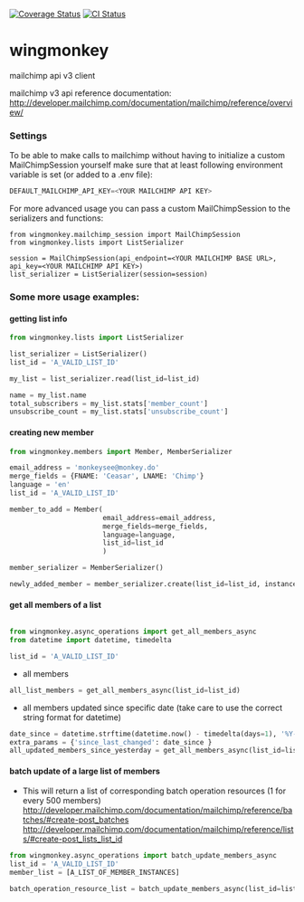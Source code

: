 [![Coverage Status](https://coveralls.io/repos/github/vikingco/wingmonkey/badge.svg?branch=master)](https://coveralls.io/github/vikingco/wingmonkey?branch=master)
[![CI Status](https://travis-ci.org/vikingco/wingmonkey.svg?branch=master)](https://travis-ci.org/vikingco/wingmonkey)

# wingmonkey
mailchimp api v3 client

mailchimp v3 api reference documentation: http://developer.mailchimp.com/documentation/mailchimp/reference/overview/


### Settings

To be able to make calls to mailchimp without having to initialize a custom MailChimpSession yourself make sure that at least following environment variable is set (or added to a .env file):

```python
DEFAULT_MAILCHIMP_API_KEY=<YOUR MAILCHIMP API KEY> 


```

For more advanced usage you can pass a custom MailChimpSession to the serializers and functions:

```
from wingmonkey.mailchimp_session import MailChimpSession
from wingmonkey.lists import ListSerializer

session = MailChimpSession(api_endpoint=<YOUR MAILCHIMP BASE URL>, api_key=<YOUR MAILCHIMP API KEY>)
list_serializer = ListSerializer(session=session)

```

### Some more usage examples:

#### getting list info

```python
from wingmonkey.lists import ListSerializer

list_serializer = ListSerializer()
list_id = 'A_VALID_LIST_ID'

my_list = list_serializer.read(list_id=list_id)

name = my_list.name
total_subscribers = my_list.stats['member_count']
unsubscribe_count = my_list.stats['unsubscribe_count']
```
#### creating new member

```python
from wingmonkey.members import Member, MemberSerializer

email_address = 'monkeysee@monkey.do'
merge_fields = {FNAME: 'Ceasar', LNAME: 'Chimp'}
language = 'en'
list_id = 'A_VALID_LIST_ID'

member_to_add = Member(
                       email_address=email_address, 
                       merge_fields=merge_fields, 
                       language=language, 
                       list_id=list_id
                       )

member_serializer = MemberSerializer()

newly_added_member = member_serializer.create(list_id=list_id, instance=member_to_add)
```

#### get all members of a list

```python

from wingmonkey.async_operations import get_all_members_async
from datetime import datetime, timedelta

list_id = 'A_VALID_LIST_ID'
```

* all members
```python
all_list_members = get_all_members_async(list_id=list_id)
```

* all members updated since specific date (take care to use the correct string format for datetime)
```python
date_since = datetime.strftime(datetime.now() - timedelta(days=1), '%Y-%m-%dT%H:%M:%S')
extra_params = {'since_last_changed': date_since }
all_updated_members_since_yesterday = get_all_members_async(list_id=list_id, extra_params=extra_params)
```

#### batch update of a large list of members 
* This will return a list of corresponding batch operation resources (1 for every 500 members)
http://developer.mailchimp.com/documentation/mailchimp/reference/batches/#create-post_batches
http://developer.mailchimp.com/documentation/mailchimp/reference/lists/#create-post_lists_list_id

```python
from wingmonkey.async_operations import batch_update_members_async
list_id = 'A_VALID_LIST_ID'
member_list = [A_LIST_OF_MEMBER_INSTANCES]

batch_operation_resource_list = batch_update_members_async(list_id=list_id, member_list=member_list)
```
